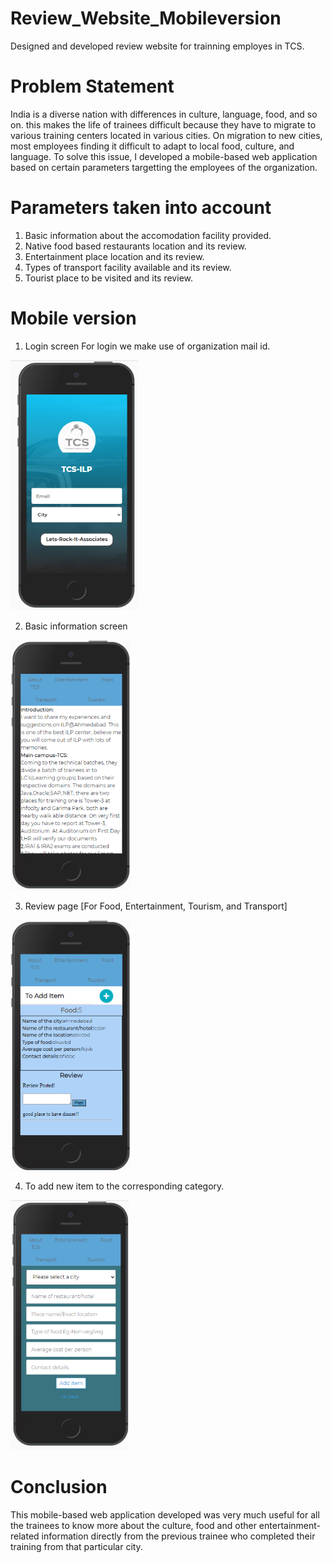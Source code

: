 # Review_Website_Mobileversion
Designed and developed review website for trainning employes in TCS. 

# Problem Statement
India is a diverse nation with differences in culture, language, food, and so on. this makes the life of trainees difficult because they have to migrate to various training centers located in various cities. On migration to new cities, most employees finding it difficult to adapt to local food, culture, and language.
To solve this issue, I developed a mobile-based web application based on certain parameters targetting the employees of the organization.

# Parameters taken into account
1. Basic information about the accomodation facility provided.
2. Native food based restaurants location and its review.
3. Entertainment place location and its review.
4. Types of transport facility available and its review.
5. Tourist place to be visited and its review.

# Mobile version
1. Login screen
For login we make use of organization mail id.
<img src="images/login.PNG" height="400" alt="Screenshot"/>

2. Basic information screen
<img src="images/about.PNG" height="400" alt="Screenshot"/>

3. Review page [For Food, Entertainment, Tourism, and Transport]
<img src="images/review_food.PNG" height="400" alt="Screenshot"/>

4. To add new item to the corresponding category.
<img src="images/To add new item.PNG" height="400" alt="Screenshot"/>

# Conclusion
This mobile-based web application developed was very much useful for all the trainees to know more about the culture, food and other entertainment-related information directly from the previous trainee who completed their training from that particular city.  
